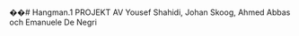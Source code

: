 ��#   H a n g m a n . 1 
 
 PROJEKT AV Yousef Shahidi, Johan Skoog, Ahmed Abbas och Emanuele De Negri
